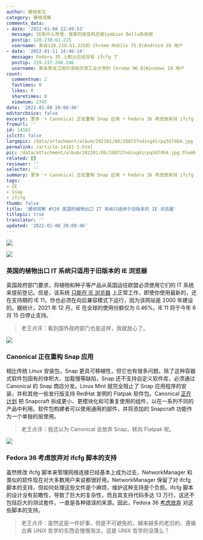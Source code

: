 ```yaml
---
author: 硬核老王
category: 硬核观察
comments_data:
- date: '2022-01-08 22:49:53'
  message: IE有什么奇怪，我家的收音机还是Symbian Bella系统呢
  postip: 120.230.61.225
  username: 来自120.230.61.225的 Chrome Mobile 75.0|Android 10 用户
- date: '2022-01-11 16:46:14'
  message: Fedora 35 上默认已经没有 ifcfg 了
  postip: 219.217.246.246
  username: 来自黑龙江哈尔滨哈尔滨工业大学的 Chrome 96.0|Windows 10 用户
count:
  commentnum: 2
  favtimes: 0
  likes: 0
  sharetimes: 0
  viewnum: 2745
date: '2022-01-08 20:08:46'
editorchoice: false
excerpt: 更多：• Canonical 正在重构 Snap 应用 • Fedora 36 考虑放弃对 ifcfg 脚本的支持
fromurl: ''
id: 14161
islctt: false
largepic: /data/attachment/album/202201/08/200737ndzvg4irpq3d7d64.jpg
permalink: /article-14161-1.html
pic: /data/attachment/album/202201/08/200737ndzvg4irpq3d7d64.jpg.thumb.jpg
related: []
reviewer: ''
selector: ''
summary: 更多：• Canonical 正在重构 Snap 应用 • Fedora 36 考虑放弃对 ifcfg 脚本的支持
tags:
- IE
- Snap
- ifcfg
thumb: false
title: '硬核观察 #510 英国的植物出口 IT 系统只适用于旧版本的 IE 浏览器'
titlepic: true
translator: ''
updated: '2022-01-08 20:08:46'
---
```


![](/data/attachment/album/202201/08/200737ndzvg4irpq3d7d64.jpg)


![](/data/attachment/album/202201/08/200747x733s4kflsu4fwml.jpg)


### 英国的植物出口 IT 系统只适用于旧版本的 IE 浏览器


英国政府部门要求，将植物和种子等产品从英国运往欧盟必须使用它们的 IT 系统来提前登记。但是，该系统 [只能在 IE 浏览器](https://www.theregister.com/2022/01/07/defra_peach_only_works_internet_explorer/) 上正常工作，即使你使用最新的，还在支持期的 IE 11，你也必须在向后兼容模式下运行，因为该网站是 2000 年建设的。据统计，2021 年 12 月，IE 在全球的使用份额仅为 0.46%。IE 11 将于今年 6 月 15 日停止支持。



> 
> 老王点评：看到国外政府部门也是这样，我就放心了。
> 
> 
> 


![](/data/attachment/album/202201/08/200757mpeg2zmpmnpl7g7w.jpg)


### Canonical 正在重构 Snap 应用


相比传统 Linux 安装包，Snap 更具可移植性，但它也有很多问题。除了这种容器式软件包固有的体积大、加载慢等缺陷，Snap 还不支持自定义软件库，必须通过 Canonical 的 Snap 商店分发。Linux Mint 就完全阻止了 Snap 应用程序的安装，并和其他一些发行版支持 RedHat 发明的 Flatpak 软件包。Canonical [正在计划](https://www.xda-developers.com/canonical-snap-rework/) 把 Snapcraft 拆成更小、更模块化和可重复使用的组件，以在一系列不同的产品中利用。软件包构建者可以使用通用的部件，并将添加的 Snapcraft 功能作为一个单独的层使用。



> 
> 老王点评：我还以为 Canonical 会放弃 Snap，转向 Flatpak 呢。
> 
> 
> 


![](/data/attachment/album/202201/08/200828vh5e1vt3k0k51jk6.jpg)


### Fedora 36 考虑放弃对 ifcfg 脚本的支持


虽然修改 ifcfg 脚本来管理网络连接已经基本上成为过去，NetworkManager 和类似的软件现在对大多数用户来说都很好用。NetworkManager 保留了对 ifcfg 脚本的支持，但如何处理这些文件是个麻烦，维护这种支持是个负担。ifcfg 脚本的设计没有前瞻性，导致了巨大的复杂性，而且其支持代码多达 13 万行，这还不包括巨大的测试套件，一直是各种错误的来源。因此，Fedora 36 [考虑放弃](https://fedoraproject.org/wiki/Changes/NoIfcfgFiles) 对这些脚本的支持。



> 
> 老王点评：虽然这是一件好事，但是不可避免的，越来越多的老旧的、遵循古典 UNIX 哲学的东西会慢慢淘汰，这是 UNIX 哲学的没落么？
> 
> 
>